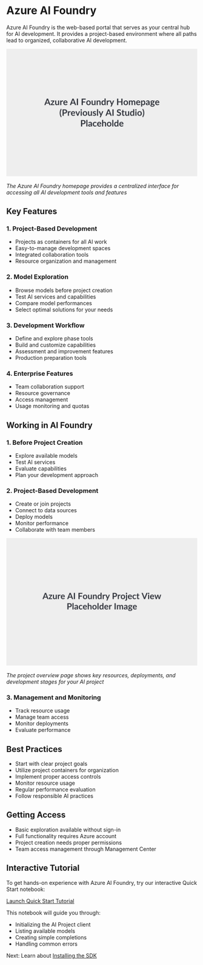 # Azure AI Foundry

Azure AI Foundry is the web-based portal that serves as your central hub for AI development. It provides a project-based environment where all paths lead to organized, collaborative AI development.

![Azure AI Foundry Homepage](../img/ai-foundry-home.png)

*The Azure AI Foundry homepage provides a centralized interface for accessing all AI development tools and features*

## Key Features

### 1. Project-Based Development
- Projects as containers for all AI work
- Easy-to-manage development spaces
- Integrated collaboration tools
- Resource organization and management

### 2. Model Exploration
- Browse models before project creation
- Test AI services and capabilities
- Compare model performances
- Select optimal solutions for your needs

### 3. Development Workflow
- Define and explore phase tools
- Build and customize capabilities
- Assessment and improvement features
- Production preparation tools

### 4. Enterprise Features
- Team collaboration support
- Resource governance
- Access management
- Usage monitoring and quotas

## Working in AI Foundry

### 1. Before Project Creation
- Explore available models
- Test AI services
- Evaluate capabilities
- Plan your development approach

### 2. Project-Based Development
- Create or join projects
- Connect to data sources
- Deploy models
- Monitor performance
- Collaborate with team members

![Azure AI Foundry Project View](../img/project-view-current.png)

*The project overview page shows key resources, deployments, and development stages for your AI project*

### 3. Management and Monitoring
- Track resource usage
- Manage team access
- Monitor deployments
- Evaluate performance

## Best Practices

- Start with clear project goals
- Utilize project containers for organization
- Implement proper access controls
- Monitor resource usage
- Regular performance evaluation
- Follow responsible AI practices

## Getting Access

- Basic exploration available without sign-in
- Full functionality requires Azure account
- Project creation needs proper permissions
- Team access management through Management Center

## Interactive Tutorial
To get hands-on experience with Azure AI Foundry, try our interactive Quick Start notebook:

[Launch Quick Start Tutorial](../1-introduction/2-environment_setup.ipynb)

This notebook will guide you through:
- Initializing the AI Project client
- Listing available models
- Creating simple completions
- Handling common errors

Next: Learn about [Installing the SDK](../sdk/installation.md)
